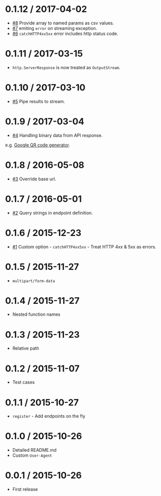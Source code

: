 0.1.12 / 2017-04-02
===================

  * [#8](https://github.com/palanik/wrapi/issues/8) Provide array to named params as csv values.
  * [#7](https://github.com/palanik/wrapi/issues/7) emiting `error` on streaming exception.
  * [#6](https://github.com/palanik/wrapi/issues/6) `catchHTTP4xx5xx` error includes http status code.

0.1.11 / 2017-03-15
===================

  * `http.ServerResponse` is now treated as `OutputStream`.

0.1.10 / 2017-03-10
===================

  * [#5](https://github.com/palanik/wrapi/issues/5) Pipe results to stream.

0.1.9 / 2017-03-04
==================

  * [#4](https://github.com/palanik/wrapi/issues/4) Handling binary data from API response.

  e.g. [Google QR code generator]( https://chart.googleapis.com/chart?chs=150x150&cht=qr&chl=Hello%20wrapi).

0.1.8 / 2016-05-08
==================

  * [#3](https://github.com/palanik/wrapi/issues/3) Override base url.

0.1.7 / 2016-05-01
==================

  * [#2](https://github.com/palanik/wrapi/issues/2) Query strings in endpoint definition.

0.1.6 / 2015-12-23
==================

  * [#1](https://github.com/palanik/wrapi/issues/1) Custom option - `catchHTTP4xx5xx` - Treat HTTP 4xx & 5xx as errors.

0.1.5 / 2015-11-27
==================

  * `multipart/form-data`

0.1.4 / 2015-11-27
==================

  * Nested function names

0.1.3 / 2015-11-23
==================

  * Relative path

0.1.2 / 2015-11-07
==================

  * Test cases

0.1.1 / 2015-10-27
==================

  * `register` - Add endpoints on the fly

0.1.0 / 2015-10-26
==================

  * Detailed README.md
  * Custom `User-Agent`

0.0.1 / 2015-10-26
==================

 * First release
